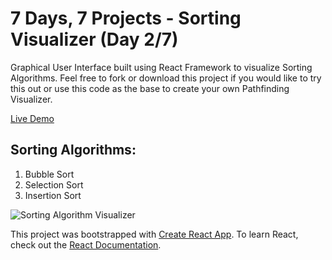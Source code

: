 # 7 Days, 7 Projects - Sorting Visualizer (Day 2/7)

Graphical User Interface built using React Framework to visualize Sorting Algorithms. Feel free to fork or download this project if you would like to try this out or use this code as the base to create your own Pathfinding Visualizer.

[Live Demo](https://jamiejarrettjj.github.io/sorting-visualizer/ "Live Demo")

## Sorting Algorithms:
1. Bubble Sort
2. Selection Sort
3. Insertion Sort

![Sorting Algorithm Visualizer](https://i.imgur.com/aetFaeK.png)

This project was bootstrapped with [Create React App](https://github.com/facebook/create-react-app "Create React App"). To learn React, check out the [React Documentation](https://reactjs.org/docs/getting-started.html "React Documentation").
